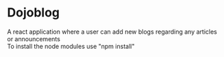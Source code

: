 # Dojoblog
A react application where a user can add new blogs regarding any articles or announcements<br>
To install the node modules use "npm install"
